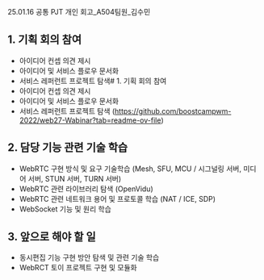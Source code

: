 25.01.16 공통 PJT 개인 회고_A504팀원_김수민
## 1. 기획 회의 참여
- 아이디어 컨셉 의견 제시
- 아이디어 및 서비스 플로우 문서화
- 서비스 레퍼런트 프로젝트 탐색# 1. 기획 회의 참여
- 아이디어 컨셉 의견 제시
- 아이디어 및 서비스 플로우 문서화
- 서비스 레퍼런트 프로젝트 탐색 (https://github.com/boostcampwm-2022/web27-Wabinar?tab=readme-ov-file)

## 2. 담당 기능 관련 기술 학습
- WebRTC 구현 방식 및 요구 기술학습 (Mesh, SFU, MCU / 시그널링 서버, 미디어 서버, STUN 서버, TURN 서버)
- WebRTC 관련 라이브러리 탐색 (OpenVidu)
- WebRTC 관련 네트워크 용어 및 프로토콜 학습 (NAT / ICE, SDP)
- WebSocket 기능 및 원리 학습

## 3. 앞으로 해야 할 일
- 동시편집 기능 구현 방안 탐색 및 관련 기술 학습
- WebRCT 토이 프로젝트 구현 및 모듈화
